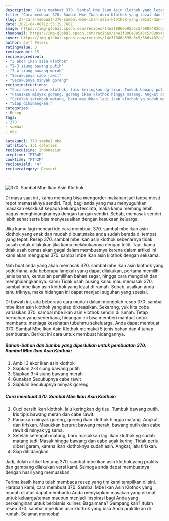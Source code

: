 ```yaml
---
description: "Cara membuat 370. Sambal Mbe Ikan Asin Klothok yang lezat dan Mudah Dibuat"
title: "Cara membuat 370. Sambal Mbe Ikan Asin Klothok yang lezat dan Mudah Dibuat"
slug: 27-cara-membuat-370-sambal-mbe-ikan-asin-klothok-yang-lezat-dan-mudah-dibuat
date: 2021-04-08T12:55:29.768Z
image: https://img-global.cpcdn.com/recipes/14e3f886e595a5c5/680x482cq70/370-sambal-mbe-ikan-asin-klothok-foto-resep-utama.jpg
thumbnail: https://img-global.cpcdn.com/recipes/14e3f886e595a5c5/680x482cq70/370-sambal-mbe-ikan-asin-klothok-foto-resep-utama.jpg
cover: https://img-global.cpcdn.com/recipes/14e3f886e595a5c5/680x482cq70/370-sambal-mbe-ikan-asin-klothok-foto-resep-utama.jpg
author: Jeff Peters
ratingvalue: 3
reviewcount: 15
recipeingredient:
- "3 ekor ikan asin klothok"
- "2-3 siung bawang putih"
- "3-4 siung bawang merah"
- "Secukupnya cabe rawit"
- "Secukupnya minyak goreng"
recipeinstructions:
- "Cuci bersih ikan klothok, lalu keringkan dg tisu. Tumbuk bawang putih. Iris tipis bawang merah dan cabe rawit."
- "Panaskan minyak goreng, goreng ikan klothok hingga matang. Angkat dan tiriskan. Masukkan berurut bawang merah, bawang putih dan cabe rawit di minyak yg sama."
- "Setelah setengah matang, baru masukkan lagi ikan klothok yg sudah matang tadi. Masak hingga bawang dan cabe agak kering. Tidak perlu diberi garam, karena ikan klothoknya sudah asin. Angkat, lalu tiriskan."
- "Siap dihidangkan."
categories:
- Resep
tags:
- 370
- sambal
- mbe

katakunci: 370 sambal mbe 
nutrition: 131 calories
recipecuisine: Indonesian
preptime: "PT34M"
cooktime: "PT42M"
recipeyield: "4"
recipecategory: Dessert

---
```



![370. Sambal Mbe Ikan Asin Klothok](https://img-global.cpcdn.com/recipes/14e3f886e595a5c5/680x482cq70/370-sambal-mbe-ikan-asin-klothok-foto-resep-utama.jpg)

Di masa  saat ini , kamu memang bisa mengorder makanan jadi tanpa mesti repot memasaknya sendiri. Tapi, bagi anda yang mau menyuguhkan masakan eksklusif kepada keluarga tercinta, maka kamu memang lebih bagus menghidangkannya dengan tangan sendiri. Sebab, memasak sendiri lebih sehat serta bisa menyesuaikan dengan kesukaan keluarga.

Jika kamu lagi mencari ide cara membuat 370. sambal mbe ikan asin klothok yang enak dan mudah dibuat,maka anda sudah berada di tempat yang tepat. Resep 370. sambal mbe ikan asin klothok  sebenarnya tidak susah untuk dilakukan jika kamu melakukannya dengan teliti. Tapi, kamu tidak usah cemas akan gagal dalam membuatnya 
karena dalam artikel ini kami akan mengupas 370. sambal mbe ikan asin klothok dengan seksama.  



Nah buat anda yang akan memasak 370. sambal mbe ikan asin klothok yang sederhana, ada beberapa langkah yang dapat dilakukan, pertama memilih jenis bahan, kemudian pemilihan bahan segar, hingga cara mengolah dan menghidangkannya. kamu Tidak usah pusing kalau mau memasak 370. sambal mbe ikan asin klothok yang lezat di rumah. Sebab, asalkan anda  tahu triknya, maka hidangan ini dapat menjadi suguhan yang spesial.

Di bawah ini, ada beberapa cara mudah dalam mengolah resep 370. sambal mbe ikan asin klothok yang siap dikreasikan. Sekarang, yuk kita coba variasikan 370. sambal mbe ikan asin klothok sendiri di rumah. Tetap berbahan yang sederhana, hidangan ini bisa memberi manfaat untuk membantu menjaga kesehatan tubuhmu sekeluarga. Anda dapat membuat 370. Sambal Mbe Ikan Asin Klothok memakai 5 jenis bahan dan 4 tahap pembuatan. Berikut ini cara untuk membuat hidangannya.

<!--inarticleads1-->

##### Bahan-bahan dan bumbu yang diperlukan untuk pembuatan 370. Sambal Mbe Ikan Asin Klothok:

1. Ambil 3 ekor ikan asin klothok
1. Siapkan 2-3 siung bawang putih
1. Siapkan 3-4 siung bawang merah
1. Gunakan Secukupnya cabe rawit
1. Siapkan Secukupnya minyak goreng




<!--inarticleads2-->

##### Cara membuat 370. Sambal Mbe Ikan Asin Klothok:

1. Cuci bersih ikan klothok, lalu keringkan dg tisu. Tumbuk bawang putih. Iris tipis bawang merah dan cabe rawit.
1. Panaskan minyak goreng, goreng ikan klothok hingga matang. Angkat dan tiriskan. Masukkan berurut bawang merah, bawang putih dan cabe rawit di minyak yg sama.
1. Setelah setengah matang, baru masukkan lagi ikan klothok yg sudah matang tadi. Masak hingga bawang dan cabe agak kering. Tidak perlu diberi garam, karena ikan klothoknya sudah asin. Angkat, lalu tiriskan.
1. Siap dihidangkan.




Jadi, itulah artikel tentang  370. sambal mbe ikan asin klothok  yang praktis dan gampang dilakukan versi kami. Semoga anda dapat membuatnya dengan hasil yang memuaskan. 

Terima kasih kamu telah membaca resep yang tim kami tampilkan di sini. Harapan kami, cara membuat  370. Sambal Mbe Ikan Asin Klothok yang mudah di atas dapat membantu Anda menyiapkan masakan yang nikmat untuk keluarga/teman maupun menjadi inspirasi bagi Anda yang berkeinginan untuk berbisnis kuliner. Bagaimana? Gampang kan? Itulah resep 370. sambal mbe ikan asin klothok yang bisa Anda praktikkan di rumah. Selamat mencoba!

